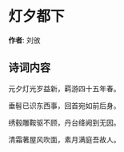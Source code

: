 # 灯夕都下

**作者**: 刘攽

## 诗词内容

元夕灯光岁益新，羁游四十五年春。

垂髫已识东西事，回首宛如前后身。

绣毂雕鞍驱不顾，丹台绛阙到无因。

清霜著屋风吹面，素月满庭吾故人。

